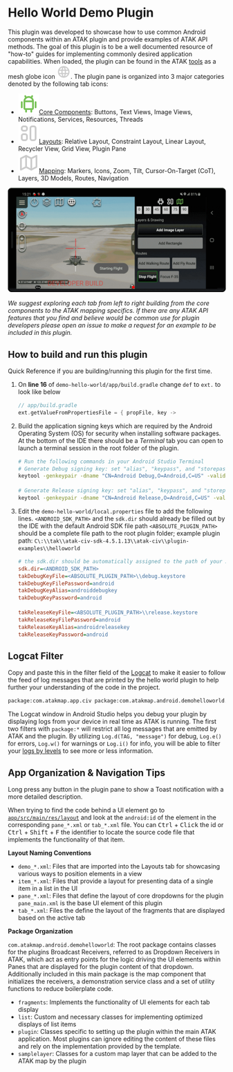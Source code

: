 # Hello World Demo Plugin  

This plugin was developed to showcase how to use common Android components within an ATAK plugin and provide examples of ATAK API methods. The goal of this plugin is to be a well documented resource of "how-to" guides for implementing commonly desired application capabilities. When loaded, the plugin can be found in the ATAK [tools](../doc/7_ATAK_Quick_Reference.md/#toolbar) as a mesh globe icon <img src="./app/src/main/res/drawable/ic_world.png" height="32px"/>.
The plugin pane is organized into 3 major categories denoted by the following tab icons: 

- <img src="./app/src/main/res/drawable/ic_brand_android.png" height="48px"/>[Core Components](./doc/CoreComponents.md): Buttons, Text Views, Image Views, Notifications, Services, Resources, Threads
- <img src="./app/src/main/res/drawable/ic_layout.png" height="48px"/>[Layouts](./doc/Layouts.md): Relative Layout, Constraint Layout, Linear Layout, Recycler View, Grid View, Plugin Pane
- <img src="./app/src/main/res/drawable/ic_map.png" height="48px"/>[Mapping](./doc/Mapping.md): Markers, Icons, Zoom, Tilt, Cursor-On-Target (CoT), Layers, 3D Models, Routes, Navigation

![ATAK Demo Hello World Flight](../img/ATAK-Hello-Flight.gif)

*We suggest exploring each tab from left to right building from the core components to the ATAK mapping specifics. If there are any ATAK API features that you find and believe would be common use for plugin developers please open an issue to make a request for an example to be included in this plugin.*

## How to build and run this plugin

Quick Reference if you are building/running this plugin for the first time.

1. On **line 16** of `demo-hello-world/app/build.gradle` change `def` to `ext.` to look like below

   ```groovy
   // app/build.gradle 
   ext.getValueFromPropertiesFile = { propFile, key ->
   ```

2. Build the application signing keys which are required by the Android Operating System (OS) for security when installing software packages.
   At the bottom of the IDE there should be a *Terminal* tab you can open to launch a terminal session in the root folder of the plugin. 

   ```sh
   # Run the following commands in your Android Studio Terminal
   # Generate Debug signing key: set "alias", "keypass", and "storepass" flag values as desired
   keytool -genkeypair -dname "CN=Android Debug,O=Android,C=US" -validity 9999 -keystore debug.keystore -alias androiddebugkey -keypass android -storepass android 
   
   # Generate Release signing key: set "alias", "keypass", and "storepass" flag values as desired
   keytool -genkeypair -dname "CN=Android Release,O=Android,C=US" -validity 9999 -keystore release.keystore -alias androidreleasekey -keypass android -storepass android 
   ```

3. Edit the `demo-hello-world/local.properties` file to add the following lines. 
   `<ANDROID_SDK_PATH>` and the `sdk.dir` should already be filled out by the IDE with the default Android SDK file path
   `<ABSOLUTE_PLUGIN_PATH>` should be a complete file path to the root plugin folder;
    example plugin path: `C\:\\tak\\atak-civ-sdk-4.5.1.13\\atak-civ\\plugin-examples\\helloworld` 

   ```ini
   # the sdk.dir should be automatically assigned to the path of your Android Studio SDK 
   sdk.dir=<ANDROID_SDK_PATH>  
   takDebugKeyFile=<ABSOLUTE_PLUGIN_PATH>\\debug.keystore
   takDebugKeyFilePassword=android
   takDebugKeyAlias=androiddebugkey
   takDebugKeyPassword=android
   
   takReleaseKeyFile=<ABSOLUTE_PLUGIN_PATH>\\release.keystore
   takReleaseKeyFilePassword=android
   takReleaseKeyAlias=androidreleasekey
   takReleaseKeyPassword=android
   ```

## Logcat Filter

Copy and paste this in the filter field of the [Logcat](https://developer.android.com/studio/debug/logcat) to make it easier to follow the feed of log messages that are printed by the hello world plugin to help further your understanding of the code in the project. 

```bash
package:com.atakmap.app.civ package:com.atakmap.android.demohelloworld.plugin  -tag:emuglGLESv2_enc -tag:chatty -tag:GLMapRenderer -tag:GLQuadTileNode4 -tag:CommsMapComponentCommo -tag:MobacTileClient2 
```

The Logcat window in Android Studio helps you debug your plugin by displaying logs from your device in real time as ATAK is running. The first two filters with `package:*` will restrict all log messages that are emitted by ATAK and the plugin. By utilizing `Log.d(TAG, "message")` for debug, `Log.e()` for errors, `Log.w()` for warnings or `Log.i()` for info, you will be able to filter your [logs by levels](https://developer.android.com/reference/android/util/Log) to see more or less information.

## App Organization & Navigation Tips

Long press any button in the plugin pane to show a Toast notification with a more detailed description.

When trying to find the code behind a UI element go to [`app/src/main/res/layout`](./app/src/main/res/layout) and look at the `android:id` of the element in the corresponding `pane_*.xml` or `tab_*.xml` file. You can <kbd>Ctrl</kbd> + <kbd>Click</kbd> the id or <kbd>Ctrl</kbd> + <Kbd>Shift</kbd> + <kbd>F</kbd> the identifier to locate the source code file that implements the functionality of that item.

**Layout Naming Conventions**

- `demo_*.xml`: Files that are imported into the Layouts tab for showcasing various ways to position elements in a view
- `item_*.xml`: Files that provide a layout for presenting data of a single item in a list in the UI
- `pane_*.xml`: Files that define the layout of core dropdowns for the plugin
  `pane_main.xml` is the base UI element of this plugin
- `tab_*.xml`: Files the define the layout of the fragments that are displayed based on the active tab

**Package Organization**

`com.atakmap.android.demohelloworld`: The root package contains classes for the plugins Broadcast Receivers, referred to as Dropdown Receivers in ATAK, which act as entry points for the logic driving the UI elements within Panes that are displayed for the plugin content of that dropdown. Additionally included in this main package is the map component that initializes the receivers, a demonstration service class and a set of utility functions to reduce boilerplate code.

-  `fragments`: Implements the functionality of UI elements for each tab display
- `list`: Custom and necessary classes for implementing optimized displays of list items
- `plugin`: Classes specific to setting up the plugin within the main ATAK application. Most plugins can ignore editing the content of these files and rely on the implementation provided by the template.
- `samplelayer`: Classes for a custom map layer that can be added to the ATAK map by the plugin